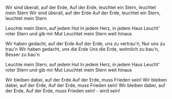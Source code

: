 Wir sind überall, auf der Erde,
Auf der Erde, leuchtet ein Stern, leuchtet mein Stern
Wir sind überall, auf der Erde
Auf der Erde, leuchtet ein Stern, leuchtet mein Stern

Leuchte mein Stern, auf jedem Hut
In jedem Herz, in jedem Haus
Leucht' roter Stern und gib mir Mut
Leuchtet mein Stern weit hinaus

Wir haben gedacht, auf der Erde
Auf der Erde, uns zu vertrau'n,
Nur uns zu trau'n
Wir haben gedacht, uns die Erde
Uns die Erde, wohnlich zu bau'n,
Besser zu bau'n

Leuchte mein Stern, auf jedem Hut
In jedem Herz, in jedem Haus
Leucht' roter Stern und gib mir Mut
Leuchtet mein Stern weit hinaus

Wir bleiben dabei, auf der Erde
Auf der Erde, muss Frieden sein!
Wir bleiben dabei, auf der Erde,
Auf der Erde, muss Frieden sein!
Wir bleiben dabei, auf der Erde,
Auf der Erde, muss Frieden sein! - wird sein!
